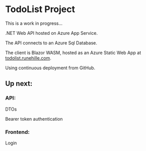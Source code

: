 # TodoList Project

This is a work in progress...

.NET Web API hosted on Azure App Service.

The API connects to an Azure Sql Database.

The client is Blazor WASM, hosted as an Azure Static Web App at [todolist.runehille.com](https://todolist.runehille.com/).

Using continuous deployment from GitHub.


## Up next:

### API:

DTOs

Bearer token authentication


### Frontend:

Login
